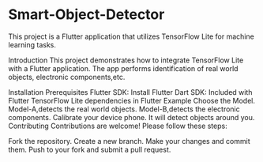 # Smart-Object-Detector
This project is a Flutter application that utilizes TensorFlow Lite for machine learning tasks.

Introduction
This project demonstrates how to integrate TensorFlow Lite with a Flutter application. The app performs identification of real world objects, electronic components,etc.

Installation
Prerequisites
Flutter SDK: Install Flutter
Dart SDK: Included with Flutter
TensorFlow Lite dependencies in Flutter
Example
Choose the Model.
Model-A,detects the real world objects.
Model-B,detects the electronic components.
Calibrate your device phone.
It will detect objects around you.
Contributing
Contributions are welcome! Please follow these steps:

Fork the repository.
Create a new branch.
Make your changes and commit them.
Push to your fork and submit a pull request.
